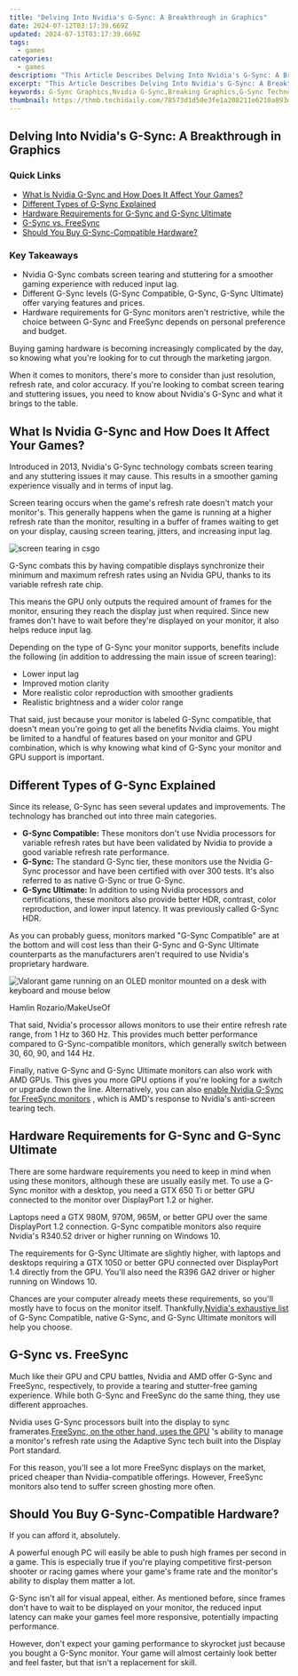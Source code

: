 ```yaml
---
title: "Delving Into Nvidia's G-Sync: A Breakthrough in Graphics"
date: 2024-07-12T03:17:39.669Z
updated: 2024-07-13T03:17:39.669Z
tags:
  - games
categories:
  - games
description: "This Article Describes Delving Into Nvidia's G-Sync: A Breakthrough in Graphics"
excerpt: "This Article Describes Delving Into Nvidia's G-Sync: A Breakthrough in Graphics"
keywords: G-Sync Graphics,Nvidia G-Sync,Breaking Graphics,G-Sync Technology,Advanced Graphics,GPU Syncing,Visual Performance
thumbnail: https://thmb.techidaily.com/78573d1d50e3fe1a208211e6210a893de5cb63383e5008c1e4699b06b4a4f916.jpg
---
```


## Delving Into Nvidia's G-Sync: A Breakthrough in Graphics

### Quick Links

* [What Is Nvidia G-Sync and How Does It Affect Your Games?](#what-is-nvidia-g-sync-and-how-does-it-affect-your-games)
* [Different Types of G-Sync Explained](#different-types-of-g-sync-explained)
* [Hardware Requirements for G-Sync and G-Sync Ultimate](#hardware-requirements-for-g-sync-and-g-sync-ultimate)
* [G-Sync vs. FreeSync](#g-sync-vs-freesync)
* [Should You Buy G-Sync-Compatible Hardware?](#should-you-buy-g-sync-compatible-hardware)

### Key Takeaways

* Nvidia G-Sync combats screen tearing and stuttering for a smoother gaming experience with reduced input lag.
* Different G-Sync levels (G-Sync Compatible, G-Sync, G-Sync Ultimate) offer varying features and prices.
* Hardware requirements for G-Sync monitors aren't restrictive, while the choice between G-Sync and FreeSync depends on personal preference and budget.

 Buying gaming hardware is becoming increasingly complicated by the day, so knowing what you're looking for to cut through the marketing jargon.

 When it comes to monitors, there's more to consider than just resolution, refresh rate, and color accuracy. If you're looking to combat screen tearing and stuttering issues, you need to know about Nvidia's G-Sync and what it brings to the table.

## What Is Nvidia G-Sync and How Does It Affect Your Games?

 Introduced in 2013, Nvidia's G-Sync technology combats screen tearing and any stuttering issues it may cause. This results in a smoother gaming experience visually and in terms of input lag.

 Screen tearing occurs when the game's refresh rate doesn't match your monitor's. This generally happens when the game is running at a higher refresh rate than the monitor, resulting in a buffer of frames waiting to get on your display, causing screen tearing, jitters, and increasing input lag.

![screen tearing in csgo](https://static1.makeuseofimages.com/wordpress/wp-content/uploads/2023/05/screen-tearing-in-csgo.jpg)

 G-Sync combats this by having compatible displays synchronize their minimum and maximum refresh rates using an Nvidia GPU, thanks to its variable refresh rate chip.

 This means the GPU only outputs the required amount of frames for the monitor, ensuring they reach the display just when required. Since new frames don't have to wait before they're displayed on your monitor, it also helps reduce input lag.

 Depending on the type of G-Sync your monitor supports, benefits include the following (in addition to addressing the main issue of screen tearing):

* Lower input lag
* Improved motion clarity
* More realistic color reproduction with smoother gradients
* Realistic brightness and a wider color range

 That said, just because your monitor is labeled G-Sync compatible, that doesn't mean you're going to get all the benefits Nvidia claims. You might be limited to a handful of features based on your monitor and GPU combination, which is why knowing what kind of G-Sync your monitor and GPU support is important.

## Different Types of G-Sync Explained

 Since its release, G-Sync has seen several updates and improvements. The technology has branched out into three main categories.

* **G-Sync Compatible:** These monitors don't use Nvidia processors for variable refresh rates but have been validated by Nvidia to provide a good variable refresh rate performance.
* **G-Sync:** The standard G-Sync tier, these monitors use the Nvidia G-Sync processor and have been certified with over 300 tests. It's also referred to as native G-Sync or true G-Sync.
* **G-Sync Ultimate:** In addition to using Nvidia processors and certifications, these monitors also provide better HDR, contrast, color reproduction, and lower input latency. It was previously called G-Sync HDR.

 As you can probably guess, monitors marked "G-Sync Compatible" are at the bottom and will cost less than their G-Sync and G-Sync Ultimate counterparts as the manufacturers aren't required to use Nvidia's proprietary hardware.

![Valorant game running on an OLED monitor mounted on a desk with keyboard and mouse below](https://static1.makeuseofimages.com/wordpress/wp-content/uploads/wm/2024/04/valorant-game-running-on-an-oled-monitor-mounted-on-a-desk-with-keyboard-and-mouse-below.jpg)

 Hamlin Rozario/MakeUseOf

 That said, Nvidia's processor allows monitors to use their entire refresh rate range, from 1 Hz to 360 Hz. This provides much better performance compared to G-Sync-compatible monitors, which generally switch between 30, 60, 90, and 144 Hz.

 Finally, native G-Sync and G-Sync Ultimate monitors can also work with AMD GPUs. This gives you more GPU options if you're looking for a switch or upgrade down the line. Alternatively, you can also [enable Nvidia G-Sync for FreeSync monitors](https://www.makeuseof.com/how-to-enable-nvidia-g-sync-on-amd-freesync-monitors/) , which is AMD's response to Nvidia's anti-screen tearing tech.

## Hardware Requirements for G-Sync and G-Sync Ultimate

 There are some hardware requirements you need to keep in mind when using these monitors, although these are usually easily met. To use a G-Sync monitor with a desktop, you need a GTX 650 Ti or better GPU connected to the monitor over DisplayPort 1.2 or higher.

 Laptops need a GTX 980M, 970M, 965M, or better GPU over the same DisplayPort 1.2 connection. G-Sync compatible monitors also require Nvidia's R340.52 driver or higher running on Windows 10.

 The requirements for G-Sync Ultimate are slightly higher, with laptops and desktops requiring a GTX 1050 or better GPU connected over DisplayPort 1.4 directly from the GPU. You'll also need the R396 GA2 driver or higher running on Windows 10.

 Chances are your computer already meets these requirements, so you'll mostly have to focus on the monitor itself. Thankfully,[Nvidia's exhaustive list](https://www.nvidia.com/en-gb/geforce/products/g-sync-monitors/specs/) of G-Sync Compatible, native G-Sync, and G-Sync Ultimate monitors will help you choose.

## G-Sync vs. FreeSync

 Much like their GPU and CPU battles, Nvidia and AMD offer G-Sync and FreeSync, respectively, to provide a tearing and stutter-free gaming experience. While both G-Sync and FreeSync do the same thing, they use different approaches.

 Nvidia uses G-Sync processors built into the display to sync framerates.[FreeSync, on the other hand, uses the GPU](http://www.makeuseof.com/what-is-amd-freesync-and-how-does-it-differ-to-nvidia-g-sync/) 's ability to manage a monitor's refresh rate using the Adaptive Sync tech built into the Display Port standard.

 For this reason, you'll see a lot more FreeSync displays on the market, priced cheaper than Nvidia-compatible offerings. However, FreeSync monitors also tend to suffer screen ghosting more often.

## Should You Buy G-Sync-Compatible Hardware?

If you can afford it, absolutely.

 A powerful enough PC will easily be able to push high frames per second in a game. This is especially true if you're playing competitive first-person shooter or racing games where your game's frame rate and the monitor's ability to display them matter a lot.

 G-Sync isn't all for visual appeal, either. As mentioned before, since frames don't have to wait to be displayed on your monitor, the reduced input latency can make your games feel more responsive, potentially impacting performance.

 However, don't expect your gaming performance to skyrocket just because you bought a G-Sync monitor. Your game will almost certainly look better and feel faster, but that isn't a replacement for skill.


<ins class="adsbygoogle"
     style="display:block"
     data-ad-format="autorelaxed"
     data-ad-client="ca-pub-7571918770474297"
     data-ad-slot="1223367746"></ins>



<ins class="adsbygoogle"
     style="display:block"
     data-ad-client="ca-pub-7571918770474297"
     data-ad-slot="8358498916"
     data-ad-format="auto"
     data-full-width-responsive="true"></ins>




